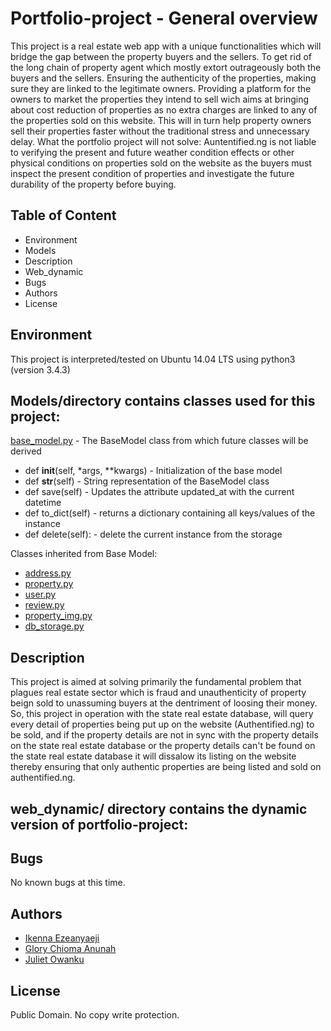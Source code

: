 # Portfolio-project - General overview

This project is a real estate web app with a unique functionalities which will bridge the gap between the property buyers and the sellers. To get rid of the long chain of property agent which mostly extort outrageously both the buyers and the sellers. Ensuring the authenticity of the properties, making sure they are linked to the legitimate owners. Providing a platform for the owners to market the properties they intend to sell wich aims at bringing about cost reduction of properties as no extra charges are linked to any of the properties sold on this website. This will in turn help property owners sell their properties faster without the traditional stress and unnecessary delay. What the portfolio project will not solve: Auntentified.ng is not liable to verifying the present and future weather condition effects or other physical conditions on properties sold on the website as the buyers must inspect the present condition of properties and investigate the future durability of the property before buying.

## Table of Content

* Environment
* Models
* Description
* Web_dynamic
* Bugs
* Authors
* License

## Environment

This project is interpreted/tested on Ubuntu 14.04 LTS using python3 (version 3.4.3)

## Models/directory contains classes used for this project:

[base_model.py](https://github.com/charlykso/portfolio-project/blob/master/models/base_model.py) - The BaseModel class from which future classes will be derived

* def __init__(self, *args, **kwargs) - Initialization of the base model
* def __str__(self) - String representation of the BaseModel class
* def save(self) - Updates the attribute updated_at with the current datetime
* def to_dict(self) - returns a dictionary containing all keys/values of the instance
* def delete(self): - delete the current instance from the storage

Classes inherited from Base Model:

* [address.py](https://github.com/charlykso/portfolio-project/blob/master/models/address.py)
* [property.py](https://github.com/charlykso/portfolio-project/blob/master/models/property.py)
* [user.py](https://github.com/charlykso/portfolio-project/blob/master/models/user.py)
* [review.py](https://github.com/charlykso/portfolio-project/blob/master/models/review.py)
* [property_img.py](https://github.com/charlykso/portfolio-project/blob/master/models/property_img.py)
* [db_storage.py](https://github.com/charlykso/portfolio-project/blob/master/models/engine/db_storage.py)

## Description
This project is aimed at solving primarily the fundamental problem that plagues real estate sector which is fraud and unauthenticity of property beign sold to unassuming buyers at the dentriment of loosing their money. So, this project in operation with the state real estate database, will query every detail of properties being put up on the website (Authentified.ng) to be sold, and if the property details are not in sync with the property details on the state real estate database or the property details can't be found on the state real estate database it will dissalow its listing on the website thereby ensuring that only authentic properties are being listed and sold on authentified.ng.

## web_dynamic/ directory contains the dynamic version of portfolio-project:

## Bugs

No known bugs at this time.

## Authors

 * [Ikenna Ezeanyaeji](https://github.com/charlykso)
 * [Glory Chioma Anunah](https://github.com/glorycornel)
 * [Juliet Owanku](https://github.com/julietowah)
 
 
 ## License

Public Domain. No copy write protection.
 
 
 
 
 
 
 
 
 
 
 
 
